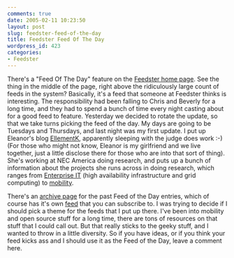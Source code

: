 ```yaml
---
comments: true
date: 2005-02-11 10:23:50
layout: post
slug: feedster-feed-of-the-day
title: Feedster Feed Of The Day
wordpress_id: 423
categories:
- Feedster
---
```


There's a "Feed Of The Day" feature on the [Feedster home page](http://www.feedster.com). See the thing in the middle of the page, right above the ridiculously large  count of feeds in the system? Basically, it's a feed that someone at Feedster thinks is interesting. The responsibility had been falling to Chris and Beverly for a long time, and they had to spend a bunch of time every night casting about for a good feed to feature. Yesterday we decided to rotate the update, so that we take turns picking the feed of the day. My days are going to be Tuesdays and Thursdays, and last night was my first update. I put up Eleanor's blog [EllementK](http://www.ellementk.com/), apparently sleeping with the judge does work :-) (For those who might not know, Eleanor is my girlfriend and we live together, just a little disclose there for those who are into that sort of thing). She's working at NEC America doing research, and puts up a bunch of information about the projects she runs across in doing research, which ranges from [Enterprise IT](http://ellementk.com/archives/category/enterprise-it/) (high availability infrastructure and grid computing) to [mobility](http://ellementk.com/archives/category/mobility/).

There's an [archive page](http://www.feedster.com/fotd.php) for the past Feed of the Day entries, which of course has it's own [feed](http://feedster.com/search.php?q=f-botd&sort=date&ie=UTF-8&limit=15&type=rss) that you can subscribe to. I was trying to decide if I should pick a theme for the feeds that I put up there. I've been into mobility and open source stuff for a long time, there are tons of resources on that stuff that I could call out. But that really sticks to the geeky stuff, and I wanted to throw in a little diversity. So if you have ideas, or if you think your feed kicks ass and I should use it as the Feed of the Day, leave a comment here.
